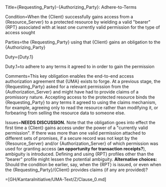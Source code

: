 Title={Requesting_Party}-{Authorizing_Party}: Adhere-to-Terms

Condition=When the {Client} successfully gains access from a {Resource_Server} to a protected resource by wielding a valid "bearer" {RPT} associated with at least one currently valid permission for the type of access sought

Parties=the {Requesting_Party} using that {Client} gains an obligation to the {Authorizing_Party}

Duty={Duty.1}

Duty.1=to adhere to any terms it agreed to in order to gain the permission

Comments=This key obligation enables the end-to-end access authorization agreement that {UMA} exists to forge. At a previous stage, the {Requesting_Party} asked for a relevant permission from the {Authorization_Server} and might have had to provide claims of a promissory nature. Accepting access to the protected resource binds the {Requesting_Party} to any terms it agreed to using the claims mechanism, for example, agreeing only to read the resource rather than modifying it, or forbearing from selling the resource data to someone else.

Issues=<b>NEEDS DISCUSSION.</b> Note that the obligation goes into effect the first time a {Client} gains access under the power of a "currently valid permission". If there was more than one valid permission attached to different sets of promises, if a secure record was not kept by the {Resource_Server} and/or {Authorization_Server} of which permission was used for granting access (<b>an opportunity for transaction receipts?</b>), ambiguity is introduced. Defining and using {RPT} profiles other than the "bearer" profile might lessen the potential ambiguity. <b>Alternative choices:</b> Should the condition be earlier, say, when the {RPT} is issued, or even when the {Requesting_Party}/{Client} provides claims (if any are provided)?

=[GH/KantaraInitiative/UMA-Text/Z/Clause_0.md]